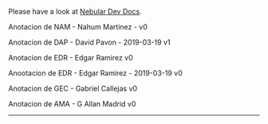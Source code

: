Please have a look at [Nebular Dev Docs](https://github.com/akveo/nebular/blob/master/DEV_DOCS.md).

Anotacion de NAM -  Nahum Martinez -  v0

Anotacion de DAP - David Pavon - 2019-03-19 v1

Anotacion de EDR - Edgar Ramirez v0

Anootacion de EDR - Edgar Ramirez - 2019-03-19 v0

Anotacion de  GEC - Gabriel Callejas v0

Anotacion de AMA - G Allan Madrid v0
****************************************************